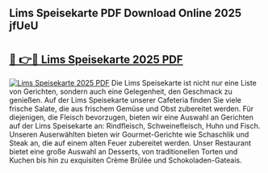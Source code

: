 ## Lims Speisekarte PDF Download Online 2025 jfUeU

# <h2><a href="http://gc6d19.nevu.top/?p=Lims+Speisekarte">🔗 👉🔴 Lims Speisekarte 2025 PDF</a></h2>

[![Lims Speisekarte 2025 PDF](https://i.imgur.com/dBaPXMq.png)](http://gc6d19.nevu.top/?p=Lims+Speisekarte)
Die Lims Speisekarte ist nicht nur eine Liste von Gerichten, sondern auch eine Gelegenheit, den Geschmack zu genießen. Auf der Lims Speisekarte unserer Cafeteria finden Sie viele frische Salate, die aus frischem Gemüse und Obst zubereitet werden. Für diejenigen, die Fleisch bevorzugen, bieten wir eine Auswahl an Gerichten auf der Lims Speisekarte an: Rindfleisch, Schweinefleisch, Huhn und Fisch. Unseren Auserwählten bieten wir Gourmet-Gerichte wie Schaschlik und Steak an, die auf einem alten Feuer zubereitet werden. Unser Restaurant bietet eine große Auswahl an Desserts, von traditionellen Torten und Kuchen bis hin zu exquisiten Crème Brûlée und Schokoladen-Gateais.
